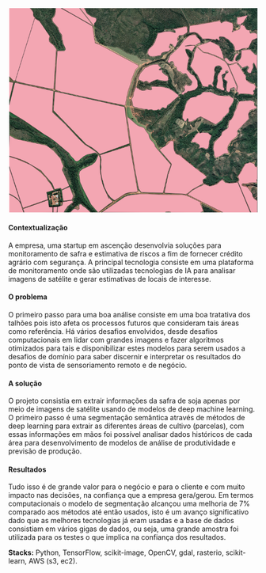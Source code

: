 <img src='/images/projects/crop_segmentation.png' />

#### Contextualização

A empresa, uma startup em ascenção desenvolvia soluções para monitoramento de safra e estimativa de riscos a fim de fornecer crédito agrário com segurança. A principal tecnologia consiste em uma plataforma de monitoramento onde são utilizadas tecnologias de IA para analisar imagens de satélite e gerar estimativas de locais de interesse.

#### O problema

O primeiro passo para uma boa análise consiste em uma boa tratativa dos talhões pois isto afeta os processos futuros que consideram tais áreas como referência. Há vários desafios envolvidos, desde desafios computacionais em lidar com grandes imagens e fazer algoritmos otimizados para tais e disponibilizar estes modelos para serem usados a desafios de domínio para saber discernir e interpretar os resultados do ponto de vista de sensoriamento remoto e de negócio.


#### A solução

O projeto consistia em extrair informações da safra de soja apenas por meio de imagens de satélite usando de modelos de deep machine learning. O primeiro passo é uma segmentação semântica através de métodos de deep learning para extrair as diferentes áreas de cultivo (parcelas), com essas informações em mãos foi possível analisar dados históricos de cada área para desenvolvimento de modelos de análise de produtividade e previsão de produção.


#### Resultados

Tudo isso é de grande valor para o negócio e para o cliente e com muito impacto nas decisões, na confiança que a empresa gera/gerou. Em termos computacionais o modelo de segmentação alcançou uma melhoria de 7% comparado aos métodos até então usados, isto é um avanço significativo dado que as melhores tecnologias já eram usadas e a base de dados consistiam em vários gigas de dados, ou seja, uma grande amostra foi utilizada para os testes o que implica na confiança dos resultados.


**Stacks:** Python, TensorFlow, scikit-image, OpenCV, gdal, rasterio, scikit-learn, AWS (s3, ec2).